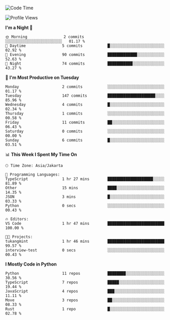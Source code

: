 <!--START_SECTION:waka-->
![Code Time](http://img.shields.io/badge/Code%20Time-1%2C719%20hrs%2031%20mins-blue)

![Profile Views](http://img.shields.io/badge/Profile%20Views-1-blue)

**I'm a Night 🦉** 

```text
🌞 Morning                2 commits           ░░░░░░░░░░░░░░░░░░░░░░░░░   01.17 % 
🌆 Daytime                5 commits           █░░░░░░░░░░░░░░░░░░░░░░░░   02.92 % 
🌃 Evening                90 commits          █████████████░░░░░░░░░░░░   52.63 % 
🌙 Night                  74 commits          ███████████░░░░░░░░░░░░░░   43.27 % 
```
📅 **I'm Most Productive on Tuesday** 

```text
Monday                   2 commits           ░░░░░░░░░░░░░░░░░░░░░░░░░   01.17 % 
Tuesday                  147 commits         █████████████████████░░░░   85.96 % 
Wednesday                4 commits           █░░░░░░░░░░░░░░░░░░░░░░░░   02.34 % 
Thursday                 1 commits           ░░░░░░░░░░░░░░░░░░░░░░░░░   00.58 % 
Friday                   11 commits          ██░░░░░░░░░░░░░░░░░░░░░░░   06.43 % 
Saturday                 0 commits           ░░░░░░░░░░░░░░░░░░░░░░░░░   00.00 % 
Sunday                   6 commits           █░░░░░░░░░░░░░░░░░░░░░░░░   03.51 % 
```


📊 **This Week I Spent My Time On** 

```text
🕑︎ Time Zone: Asia/Jakarta

💬 Programming Languages: 
TypeScript               1 hr 27 mins        ████████████████████░░░░░   81.89 % 
Other                    15 mins             ████░░░░░░░░░░░░░░░░░░░░░   14.35 % 
JSON                     3 mins              █░░░░░░░░░░░░░░░░░░░░░░░░   03.33 % 
Python                   0 secs              ░░░░░░░░░░░░░░░░░░░░░░░░░   00.43 % 

🔥 Editors: 
VS Code                  1 hr 47 mins        █████████████████████████   100.00 % 

🐱‍💻 Projects: 
tukangmint               1 hr 46 mins        █████████████████████████   99.57 % 
interview-test           0 secs              ░░░░░░░░░░░░░░░░░░░░░░░░░   00.43 % 
```

**I Mostly Code in Python** 

```text
Python                   11 repos            ████████░░░░░░░░░░░░░░░░░   30.56 % 
TypeScript               7 repos             █████░░░░░░░░░░░░░░░░░░░░   19.44 % 
JavaScript               4 repos             ███░░░░░░░░░░░░░░░░░░░░░░   11.11 % 
Move                     3 repos             ██░░░░░░░░░░░░░░░░░░░░░░░   08.33 % 
Rust                     1 repo              █░░░░░░░░░░░░░░░░░░░░░░░░   02.78 % 
```




<!--END_SECTION:waka-->
